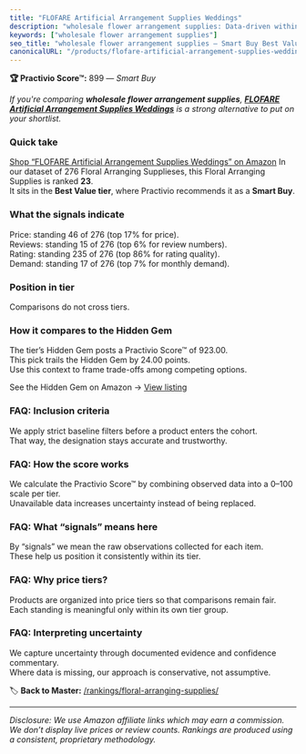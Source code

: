 ```yaml
---
title: "FLOFARE Artificial Arrangement Supplies Weddings"
description: "wholesale flower arrangement supplies: Data-driven within Best Value ranking using the Practivio Score™. Positioned by quality, value, demand, findability, mom…"
keywords: ["wholesale flower arrangement supplies"]
seo_title: "wholesale flower arrangement supplies — Smart Buy Best Value (2025)"
canonicalURL: "/products/flofare-artificial-arrangement-supplies-weddings-B0BY5YL19N/"
---
```


**🏆 Practivio Score™:** 899 — _Smart Buy_


*If you're comparing **wholesale flower arrangement supplies**, **[FLOFARE Artificial Arrangement Supplies Weddings](https://www.amazon.com/dp/B0BY5YL19N?tag=practivio-20)** is a strong alternative to put on your shortlist.*
### Quick take
[Shop “FLOFARE Artificial Arrangement Supplies Weddings” on Amazon](https://www.amazon.com/dp/B0BY5YL19N?tag=practivio-20)
In our dataset of 276 Floral Arranging Supplieses, this Floral Arranging Supplies is ranked **23**.  
It sits in the **Best Value tier**, where Practivio recommends it as a **Smart Buy**.

### What the signals indicate
Price: standing 46 of 276 (top 17% for price).  
Reviews: standing 15 of 276 (top 6% for review numbers).  
Rating: standing 235 of 276 (top 86% for rating quality).  
Demand: standing 17 of 276 (top 7% for monthly demand).

### Position in tier
Comparisons do not cross tiers.

### How it compares to the Hidden Gem
The tier’s Hidden Gem posts a Practivio Score™ of 923.00.  
This pick trails the Hidden Gem by 24.00 points.  
Use this context to frame trade-offs among competing options.  

See the Hidden Gem on Amazon → [View listing](https://www.amazon.com/dp/B0BN11WN56?tag=practivio-20)

### FAQ: Inclusion criteria
We apply strict baseline filters before a product enters the cohort.  
That way, the designation stays accurate and trustworthy.

### FAQ: How the score works
We calculate the Practivio Score™ by combining observed data into a 0–100 scale per tier.  
Unavailable data increases uncertainty instead of being replaced.

### FAQ: What “signals” means here
By “signals” we mean the raw observations collected for each item.  
These help us position it consistently within its tier.

### FAQ: Why price tiers?
Products are organized into price tiers so that comparisons remain fair.  
Each standing is meaningful only within its own tier group.

### FAQ: Interpreting uncertainty
We capture uncertainty through documented evidence and confidence commentary.  
Where data is missing, our approach is conservative, not assumptive.


🏷️ **Back to Master:** [/rankings/floral-arranging-supplies/](/rankings/floral-arranging-supplies/)

---
_Disclosure: We use Amazon affiliate links which may earn a commission. We don’t display live prices or review counts. Rankings are produced using a consistent, proprietary methodology._
